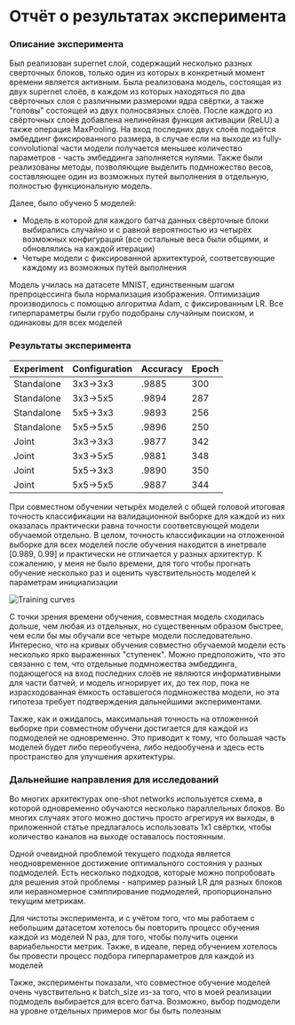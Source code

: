 # Отчёт о результатах эксперимента


### Описание эксперимента

Был реализован supernet слой, содержащий несколько разных сверточных блоков, только один из которых в конкретный момент времени является активным. Была реализована модель, состоящая из двух supernet слоёв, в каждом из которых находяться по два свёрточных слоя с различными размероми ядра свёртки, а также "головы" состоящей из двух полносвязных слоёв. После каждого из свёрточных слоёв добавлена нелинейная функция активации (ReLU) а также операция MaxPooling. На вход последних двух слоёв подаётся эмбеддинг фиксированного размера, в случае если на выходе из fully-convolutional части модели получается меньшее количество параметров - часть эмбеддинга заполняется нулями. Также были реализованы методы, позволяющие выделить подмножество весов, составляющее один из возможных путей выполнения в отдельную, полностью функциональную модель.

Далее, было обучено 5 моделей:
* Модель в которой для каждого батча данных свёрточные блоки выбирались случайно и с равной вероятностью из четырёх возможных конфигураций (все остальные веса были общими, и обновлялись на каждой итерации)
* Четыре модели с фиксированной архитектурой, соответсвующие каждому из возможных путей выполнения

Модель училась на датасете MNIST, единственным шагом препроцессинга была нормализация изображения. Оптимизация производилось с помощью алгоритма Adam, с фиксированным LR. Все гиперпараметры были грубо подобраны случайным поиском, и одинаковы для всех моделей

### Результаты эксперимента

| Experiment | Configuration | Accuracy | Epoch |
|------------|---------------|----------|-------|
| Standalone | 3x3->3x3      |  .9885   |  300  |
| Standalone | 3x3->5x5      |  .9894   |  287  |
| Standalone | 5x5->3x3      |  .9893   |  256  |
| Standalone | 5x5->5x5      |  .9896   |  250  |
| Joint      | 3x3->3x3      |  .9877   |  342  |
| Joint      | 3x3->5x5      |  .9881   |  348  |
| Joint      | 5x5->3x3      |  .9890   |  350  |
| Joint      | 5x5->5x5      |  .9887   |  344  |


При совместном обучении четырёх моделей с общей головой итоговая точность классификации на валидационной выборке для каждой из них оказалась практически равна точности соответсвующей модели обучаемой отдельно. В целом, точность классификации на отложенной выборке для всех моделей после обучения находится в инетрвале [0.989, 0.99] и практически не отличается у разных архитектур. К сожалению, у меня не было времени, для того чтобы прогнать обучение несколько раз и оценить чувствительность моделей к параметрам инициализации

![Training curves](pics/training_curves.png "Training curves")

С точки зрения времени обучения, совместная модель сходилась дольше, чем любая из отдельных, но существенным образом быстрее, чем если бы мы обучали все четыре модели последовательно. Интересно, что на кривых обучения совместно обучаемой модели есть несколько ярко выраженных "ступенек". Можно предположить, что это связанно с тем, что отдельные подмножества эмбеддинга, подающегося на вход последних слоёв не являются информативными для части батчей, и модель игнорирует их, до тех пор, пока не израсходованная ёмкость оставшегося подмножества модели, но эта гипотеза требует подтверждения дальнейшими экспериментами.

Также, как и ожидалось, максимальная точность на отложенной выборке при совместном обучени достигается для каждой из подмоделей не одновременно. Это приводит к тому, что большая часть моделей будет либо переобучена, либо недообучена и здесь есть пространство для улучшения архитектуры.

### Дальнейшие направления для исследований

Во многих архитектурах one-shot networks используется схема, в которой одновременно обучаются несколько параллельных блоков. Во многих случаях этого можно достичь просто агрегируя их выходы, в приложенной статье предлагалось использовать 1x1 свёртки, чтобы количество каналов на выходе оставалось постоянным.

Одной очевидной проблемой текущего подхода является неодновременное достижение оптимального состояния у разных подмоделей. Есть несколько подходов, которые можно попробовать для решения этой проблемы - например разный LR для разных блоков или неравномерное сэмплирование подмоделей, пропорционально текущим метрикам.

Для чистоты эксперимента, и с учётом того, что мы работаем с небольшим датасетом хотелось бы повторить процесс обучения каждой из моделей N раз, для того, чтобы получить оценки вариабельности метрик. Также, в идеале, перед обучением хотелось бы провести процесс подбора гиперпараметров для каждой из моделей

Также, эксперименты показали, что совместное обучение моделей очень чувствительно к batch_size из-за того, что в моей реализации подмодель выбирается для всего батча. Возможно, выбор подмодели на уровне отдельных примеров мог бы быть полезным
